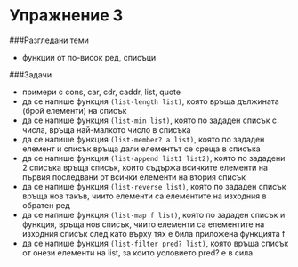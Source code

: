 Упражнение 3
=========

###Разгледани теми
- функции от по-висок ред, списъци

###Задачи
- примери с cons, car, cdr, caddr, list, quote
- да се напише функция `(list-length list)`, която връща дължината (брой елементи) на списък
- да се напише функция `(list-min list)`, която по зададен списък с числа, връща най-малкото число в списъка
- да се напише функция `(list-member? a list)`, която по зададен елемент и списък връща дали елементът се среща в списъка
- да се напише функция `(list-append list1 list2)`, която по зададени 2 списъка връща списък, които съдържа всичките елементи на първия последвани от всички елементи на втория списък
- да се напише функция `(list-reverse list)`, която по зададен списък връща нов такъв, чиито елементи са елементите на изходния в обратен ред
- да се напише функция `(list-map f list)`, която по зададен списък и функция, връща нов списък, чиито елементи са елементите на изходния списък след като върху тях е била приложена функцията f
- да се напише функция `(list-filter pred? list)`, която връща списък от онези елементи на list, за които условието pred? е в сила
